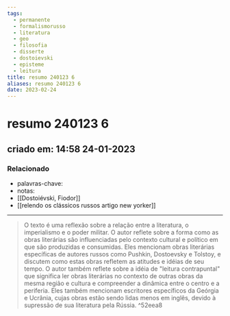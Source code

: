 ```yaml
---
tags:
  - permanente
  - formalismorusso
  - literatura
  - geo
  - filosofia
  - disserte
  - dostoievski
  - episteme
  - leitura
title: resumo 240123 6
aliases: resumo 240123 6
date: 2023-02-24
---
```


# resumo 240123 6

## criado em: 14:58 24-01-2023

### Relacionado

- palavras-chave: 
- notas: 
- [[Dostoiévski, Fiodor]]
- [[relendo os clássicos russos artigo new yorker]]
---

> O texto é uma reflexão sobre a relação entre a literatura, o imperialismo e o poder militar. O autor reflete sobre a forma como as obras literárias são influenciadas pelo contexto cultural e político em que são produzidas e consumidas. Eles mencionam obras literárias específicas de autores russos como Pushkin, Dostoevsky e Tolstoy, e discutem como estas obras refletem as atitudes e idéias de seu tempo. O autor também reflete sobre a idéia de "leitura contrapuntal" que significa ler obras literárias no contexto de outras obras da mesma região e cultura e compreender a dinâmica entre o centro e a periferia. Eles também mencionam escritores específicos da Geórgia e Ucrânia, cujas obras estão sendo lidas menos em inglês, devido à supressão de sua literatura pela Rússia. ^52eea8
